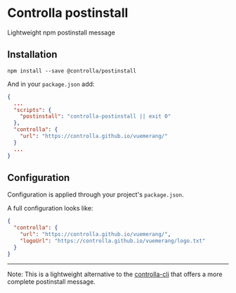 # Controlla postinstall

Lightweight npm postinstall message

## Installation

```
npm install --save @controlla/postinstall
```

And in your `package.json` add:

```json
{
  ...
  "scripts": {
    "postinstall": "controlla-postinstall || exit 0"
  },
  "controlla": {
    "url": "https://controlla.github.io/vuemerang/"
  }
  ...
}
```

## Configuration

Configuration is applied through your project's `package.json`.

A full configuration looks like:

```json
{
  "controlla": {
    "url": "https://controlla.github.io/vuemerang/",
    "logoUrl": "https://controlla.github.io/vuemerang/logo.txt"
  }
}
```

---

Note: This is a lightweight alternative to the [controlla-cli](https://github.com/controlla/controlla-cli) that offers a more complete postinstall message.

